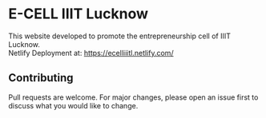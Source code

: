 # E-CELL IIIT Lucknow
This website developed to promote the entrepreneurship cell of IIIT Lucknow.<br>
Netlify Deployment at: https://ecelliiitl.netlify.com/
## Contributing
Pull requests are welcome. For major changes, please open an issue first to discuss what you would like to change.
